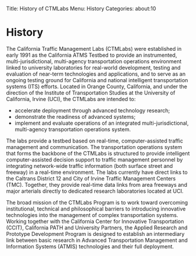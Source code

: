 Title: History of CTMLabs
Menu: History
Categories: about:10

# History

The California Traffic Management Labs (CTMLabs) were established in early 1991
as the California ATMS Testbed to provide an instrumented, multi-jurisdictional,
multi-agency transportation operations environment linked to university
laboratories for real-world development, testing and evaluation of near-term
technologies and applications, and to serve as an ongoing testing ground for
California and national intelligent transportation systems (ITS) efforts.
Located in Orange County, California, and under the direction of the Institute
of Transportation Studies at the University of California, Irvine (UCI), the
CTMLabs are intended to:

  * accelerate deployment through advanced technology research;
  * demonstrate the readiness of advanced systems;
  * implement and evaluate operations of an integrated multi-jurisdictional,
    multi-agency transportation operations system.

The labs provide a testbed based on real-time, computer-assisted traffic
management and communication.  The transportation operations system that forms
the backbone of the CTMLabs is structured to provide intelligent
computer-assisted decision support to traffic management personnel by
integrating network-wide traffic information (both surface street and freeway)
in a real-time environment.  The labs currently have direct links to the
Caltrans District 12 and City of Irvine Traffic Management Centers
(TMC). Together, they provide real-time data links from area freeways and major
arterials directly to dedicated research laboratories located at UCI.

The broad mission of the CTMLabs Program is to work toward overcoming
institutional, technical and philosophical barriers to introducing innovative
technologies into the management of complex transportation systems.  Working
together with the California Center for Innovative Transportation (CCIT),
California PATH and University Partners, the Applied Research and Prototype
Development Program is designed to establish an intermediary link between basic
research in Advanced Transportation Management and Information Systems (ATMIS)
technologies and their full deployment.
